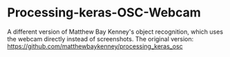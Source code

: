# Processing-keras-OSC-Webcam
A different version of Matthew Bay Kenney's object recognition, which uses the webcam directly instead of screenshots.
The original version: 
https://github.com/matthewbaykenney/processing_keras_osc
